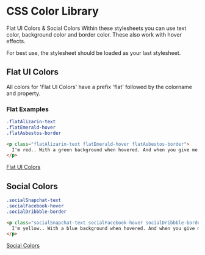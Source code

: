 # CSS Color Library
Flat UI Colors & Social Colors
Within these stylesheets you can use text color, background color and border color.
These also work with hover effects.

For best use, the stylesheet should be loaded as your last stylesheet.

## Flat UI Colors
All colors for 'Flat UI Colors' have a prefix 'flat' followed by the colorname and property.

### Flat Examples
``` css
.flatAlizarin-text
.flatEmerald-hover
.flatAsbestos-border
```
``` html
<p class="flatAlizarin-text flatEmerald-hover flatAsbestos-border">
  I'm red.. With a green background when hovered. And when you give me a border, it's gray.
</p>
```
[Flat UI Colors](https://flatuicolors.com/)

## Social Colors
``` css
.socialSnapchat-text
.socialFacebook-hover
.socialDribbble-border
```
``` html
<p class="socialSnapchat-text socialFacebook-hover socialDribbble-border">
  I'm yellow.. With a blue background when hovered. And when you give me a border, it's pink.
</p>
```
[Social Colors](https://www.materialui.co/socialcolors)
